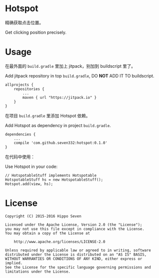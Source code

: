 # Hotspot

精确获取点击位置。

Get clicking position precisely.


# Usage

在最外面的 `build.gradle` 里加上 jitpack，别加到 buildscript 里了。

Add jitpack repository in top `build.gradle`, DO **NOT** ADD IT TO buildscript.

    allprojects {
        repositories {
            ...
            maven { url "https://jitpack.io" }
        }
    }

在项目 `build.gradle` 里添加 Hotspot 依赖。

Add Hotspot as dependency in project `build.gradle`.

    dependencies {
        ...
        compile 'com.github.seven332:hotspot:0.1.0'
    }

在代码中使用：

Use Hotspot in your code:

    // HotspotableStuff implements Hotspotable
    HotspotableStuff hs = new HotspotableStuff();
    Hotspot.add(view, hs);


# License

    Copyright (C) 2015-2016 Hippo Seven

    Licensed under the Apache License, Version 2.0 (the "License");
    you may not use this file except in compliance with the License.
    You may obtain a copy of the License at

        http://www.apache.org/licenses/LICENSE-2.0

    Unless required by applicable law or agreed to in writing, software
    distributed under the License is distributed on an "AS IS" BASIS,
    WITHOUT WARRANTIES OR CONDITIONS OF ANY KIND, either express or implied.
    See the License for the specific language governing permissions and
    limitations under the License.
